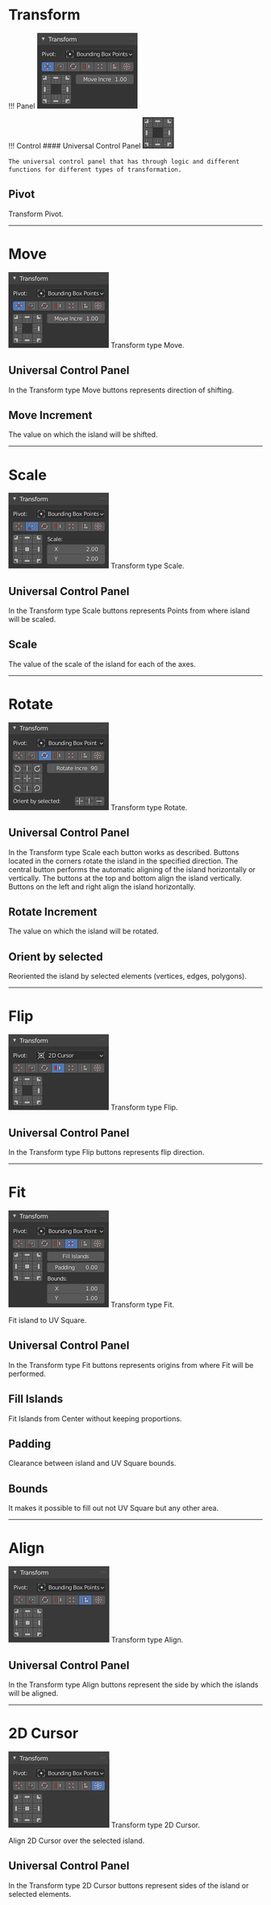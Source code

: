 # Transform

!!! Panel
    ![Transform](img/screen/transform/MainPanelMove.png)

!!! Control
    #### Universal Control Panel
    ![Transform](img/screen/transform/UniversalControl.png)

    The universal control panel that has through logic and different functions for different types of transformation.

## Pivot
Transform Pivot.

---
# Move
![Transform](img/screen/transform/MainPanelMove.png)
Transform type Move.

## Universal Control Panel
In the Transform type Move buttons represents direction of shifting.
## Move Increment
The value on which the island will be shifted.

---
# Scale
![Transform](img/screen/transform/Scale.png)
Transform type Scale.
## Universal Control Panel
In the Transform type Scale buttons represents Points from where island will be scaled.
## Scale
The value of the scale of the island for each of the axes.

---
# Rotate
![Transform](img/screen/transform/Rotate.png)
Transform type Rotate.
## Universal Control Panel
In the Transform type Scale each button works as described. Buttons located in the corners rotate the island in the specified direction.
The central button performs the automatic aligning of the island horizontally or vertically. The buttons at the top and bottom align the island vertically. Buttons on the left and right align the island horizontally.
## Rotate Increment
The value on which the island will be rotated.
## Orient by selected
Reoriented the island by selected elements (vertices, edges, polygons).

---
# Flip
![Transform](img/screen/transform/Flip.png)
Transform type Flip.
## Universal Control Panel
In the Transform type Flip buttons represents flip direction.

---
# Fit
![Transform](img/screen/transform/Fit.png)
Transform type Fit.

Fit island to UV Square.
## Universal Control Panel
In the Transform type Fit buttons represents origins from where Fit will be performed.
## Fill Islands
Fit Islands from Center without keeping proportions.
## Padding
Clearance between island and UV Square bounds.
## Bounds
It makes it possible to fill out not UV Square but any other area.

---
# Align
![Transform](img/screen/transform/Align.png)
Transform type Align.
## Universal Control Panel
In the Transform type Align buttons represent the side by which the islands will be aligned.

---
# 2D Cursor
![Transform](img/screen/transform/2dCursor.png)
Transform type 2D Cursor.

Align 2D Cursor over the selected island.
## Universal Control Panel
In the Transform type 2D Cursor buttons represent sides of the island or selected elements.